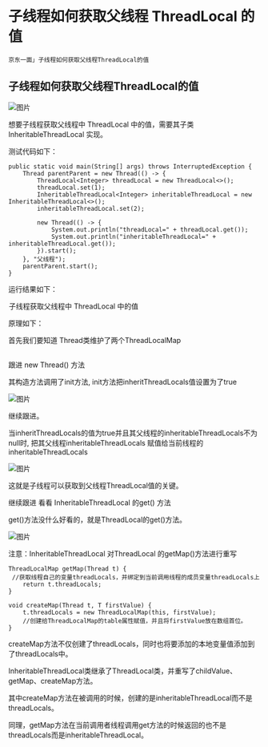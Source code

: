 # 子线程如何获取父线程 ThreadLocal 的值

```
京东一面」子线程如何获取父线程ThreadLocal的值
```

## 子线程如何获取父线程ThreadLocal的值

![图片](https://mmbiz.qpic.cn/mmbiz_png/TLH3CicPVibrf0AfEb0fyaP4ftXnwqAIiaOLQCye6QMzpFlKjwFFk6vQwMncibymoIKT1DfYgmCsXIfu1qfXbmdO2g/640?wx_fmt=png&wxfrom=5&wx_lazy=1&wx_co=1)

想要子线程获取父线程中 ThreadLocal 中的值，需要其子类 InheritableThreadLocal 实现。

测试代码如下：

```
public static void main(String[] args) throws InterruptedException {
    Thread parentParent = new Thread(() -> {
        ThreadLocal<Integer> threadLocal = new ThreadLocal<>();
        threadLocal.set(1);
        InheritableThreadLocal<Integer> inheritableThreadLocal = new InheritableThreadLocal<>();
        inheritableThreadLocal.set(2);

        new Thread(() -> {
            System.out.println("threadLocal=" + threadLocal.get());
            System.out.println("inheritableThreadLocal=" + inheritableThreadLocal.get());
        }).start();
    }, "父线程");
    parentParent.start();
}
```

运行结果如下：

![图片](data:image/gif;base64,iVBORw0KGgoAAAANSUhEUgAAAAEAAAABCAYAAAAfFcSJAAAADUlEQVQImWNgYGBgAAAABQABh6FO1AAAAABJRU5ErkJggg==)子线程获取父线程中 ThreadLocal 中的值

原理如下：

首先我们要知道 Thread类维护了两个ThreadLocalMap

![图片](data:image/gif;base64,iVBORw0KGgoAAAANSUhEUgAAAAEAAAABCAYAAAAfFcSJAAAADUlEQVQImWNgYGBgAAAABQABh6FO1AAAAABJRU5ErkJggg==)

跟进 new Thread() 方法

其构造方法调用了init方法, init方法把inheritThreadLocals值设置为了true

![图片](https://mmbiz.qpic.cn/mmbiz_png/TLH3CicPVibrf0AfEb0fyaP4ftXnwqAIiaO3PeIj5C4ke73ooo6rDl9Zfxkrd4PZxCEtkgENSHb4HhpPDgK4OaoOg/640?wx_fmt=png&wxfrom=5&wx_lazy=1&wx_co=1)

继续跟进。

当inheritThreadLocals的值为true并且其父线程的inheritableThreadLocals不为null时, 把其父线程inheritableThreadLocals 赋值给当前线程的inheritableThreadLocals

![图片](https://mmbiz.qpic.cn/mmbiz_png/TLH3CicPVibrf0AfEb0fyaP4ftXnwqAIiaOsSKaJ8fyHsK69FnKiaN6DHKS5D7aMqtM79yAKXAeX5b8Ez9V9O8rGeQ/640?wx_fmt=png&wxfrom=5&wx_lazy=1&wx_co=1)

这就是子线程可以获取到父线程ThreadLocal值的关键。

继续跟进 看看 InheritableThreadLocal 的get() 方法

get()方法没什么好看的，就是ThreadLocal的get()方法。

![图片](https://mmbiz.qpic.cn/mmbiz_png/TLH3CicPVibrf0AfEb0fyaP4ftXnwqAIiaOicFfBBpJAyj126PK3Ds2Qtnic2J7BevsvxsPXovVahuictj3eS7RHO1hA/640?wx_fmt=png&wxfrom=5&wx_lazy=1&wx_co=1)

注意：InheritableThreadLocal 对ThreadLocal 的getMap()方法进行重写

```
ThreadLocalMap getMap(Thread t) {
 //获取线程自己的变量threadLocals，并绑定到当前调用线程的成员变量threadLocals上
    return t.threadLocals; 
}

void createMap(Thread t, T firstValue) {
    t.threadLocals = new ThreadLocalMap(this, firstValue);
    //创建给ThreadLocalMap的table属性赋值，并且将firstValue放在数组首位。
}
```

createMap方法不仅创建了threadLocals，同时也将要添加的本地变量值添加到了threadLocals中。

InheritableThreadLocal类继承了ThreadLocal类，并重写了childValue、getMap、createMap方法。

其中createMap方法在被调用的时候，创建的是inheritableThreadLocal而不是threadLocals。

同理，getMap方法在当前调用者线程调用get方法的时候返回的也不是threadLocals而是inheritableThreadLocal。
